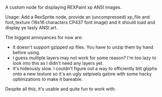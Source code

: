 A custom node for displaying REXPaint xp ANSI images.


Usage:
Add a RexSprite node, provide an (uncompressed) xp_file and font_texture (16x16 characters CP437 font image) and it should load and display ye tasty ANSI art.


The biggest annoyances for now are:
- It doesn't support gzipped xp files. You have to unzip them by hand before using. 
- I guess multiple layers may not work for some reason? I'm too lazy to look into this as I didn't need any layers yet.
- It's hideously slow. I couldn't figure out a way to efficiently blit glyphs onto a new texture so it's an ugly setpixels galore with some hacky optimizations to make it bareable.


Despite all this, it's usable and quite fun to work with.